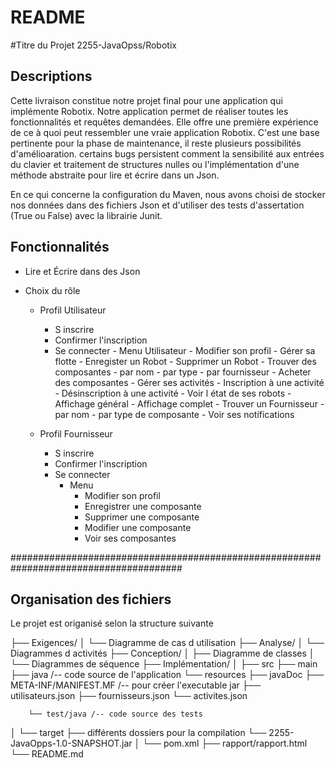 # README

#Titre du Projet
2255-JavaOpss/Robotix 

## Descriptions

Cette livraison constitue notre projet final pour une application qui implémente Robotix.
Notre application permet de réaliser toutes les fonctionnalités et requêtes demandées.
Elle offre une première expérience de ce à quoi peut ressembler une vraie application Robotix.
C'est une base pertinente pour la phase de maintenance, il reste plusieurs possibilités d'amélioaration.
certains bugs persistent comment la sensibilité aux entrées du clavier et traitement de structures nulles
ou l'implémentation d'une méthode abstraite pour lire et écrire dans un Json. 

En ce qui concerne la configuration du Maven, nous avons choisi de stocker nos données dans des fichiers Json et
d'utiliser des tests d'assertation (True ou False) avec la librairie Junit.


## Fonctionnalités

- Lire et Écrire dans des Json 

- Choix du rôle

    - Profil Utilisateur
        - S inscrire
        - Confirmer l'inscription
        - Se connecter
                  - Menu Utilisateur
                        - Modifier son profil
                        - Gérer sa flotte
                              - Enregister un Robot
                              - Supprimer un Robot
                              - Trouver des composantes
                                  - par nom
                                  - par type
                                  - par fournisseur
                              - Acheter des composantes
                        - Gérer ses activités
                              - Inscription à une activité
                              - Désinscription à une activité
                        - Voir l état de ses robots
                              - Affichage général
                              - Affichage complet
                        - Trouver un Fournisseur
                              - par nom
                              - par type de composante
                        - Voir ses notifications
                  

    - Profil Fournisseur
        - S inscrire
        - Confirmer l'inscription
        - Se connecter
            - Menu
                - Modifier son profil 
                - Enregistrer une composante
                - Supprimer une composante
                - Modifier une composante
                - Voir ses composantes 

#######################################################################################
## Organisation des fichiers

Le projet est origanisé selon la structure suivante

├── Exigences/
│   └── Diagramme de cas d utilisation
├── Analyse/
│   └── Diagrammes d activités
├── Conception/
│   ├── Diagramme de classes
│   └── Diagrammes de séquence
├── Implémentation/
│   ├── src
        ├── main
            ├── java /-- code source de l'application
            └── resources 
                ├── javaDoc
                ├── META-INF/MANIFEST.MF /-- pour créer l'executable jar
                ├── utilisateurs.json
                ├── fournisseurs.json
                └── activites.json
                       
        └── test/java /-- code source des tests 
        
│   └── target
        ├── différents dossiers pour la compilation
        └── 2255-JavaOpps-1.0-SNAPSHOT.jar
│   └── pom.xml
├── rapport/rapport.html
└── README.md
```
